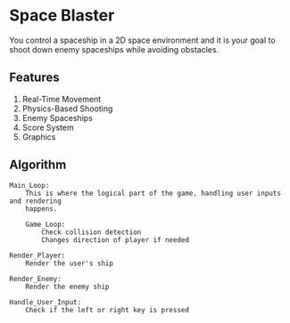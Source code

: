 # Space Blaster

You control a spaceship in a 2D space environment and it is your goal to shoot
down enemy spaceships while avoiding obstacles.

## Features

1. Real-Time Movement
1. Physics-Based Shooting
1. Enemy Spaceships
1. Score System
1. Graphics

## Algorithm

```
Main_Loop:
    This is where the logical part of the game, handling user inputs and rendering
    happens.

    Game_Loop:
        Check collision detection
        Changes direction of player if needed
    
Render_Player:
    Render the user's ship

Render_Enemy:
    Render the enemy ship

Handle_User_Input:
    Check if the left or right key is pressed
```

